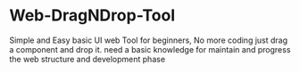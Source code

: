 # Web-DragNDrop-Tool
Simple and Easy basic UI web Tool for beginners, No more coding just drag a component and drop it. need a basic knowledge for maintain and progress the web structure and development phase
